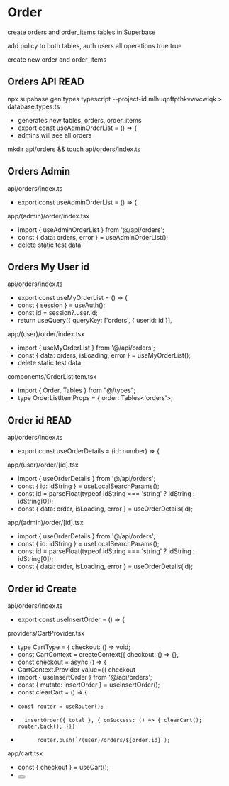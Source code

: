 # Order

create orders and order_items tables in Superbase

add policy to both tables, auth users all operations true true

create new order and order_items

## Orders API READ

npx supabase gen types typescript --project-id mlhuqnftpthkvwvcwiqk > database.types.ts
- generates new tables, orders, order_items
- export const useAdminOrderList = () => { 
- admins will see all orders

mkdir api/orders && touch api/orders/index.ts

## Orders Admin

api/orders/index.ts
- export const useAdminOrderList = () => {

app/(admin)/order/index.tsx
- import { useAdminOrderList } from '@/api/orders';
- const { data: orders, error } = useAdminOrderList();
- delete static test data

## Orders My User id

api/orders/index.ts
- export const useMyOrderList = () => {
- const { session } = useAuth();
- const id = session?.user.id;
- return useQuery({ queryKey: ['orders', { userId: id }],

app/(user)/order/index.tsx
- import { useMyOrderList } from '@/api/orders';
- const { data: orders, isLoading, error } = useMyOrderList();
- delete static test data

components/OrderListItem.tsx
- import { Order, Tables } from "@/types";
- type OrderListItemProps = { order: Tables<'orders'>;

## Order id READ

api/orders/index.ts
- export const useOrderDetails = (id: number) => {

app/(user)/order/[id].tsx
- import { useOrderDetails } from '@/api/orders';
- const { id: idString } = useLocalSearchParams();
- const id = parseFloat(typeof idString === 'string' ? idString : idString[0]);
- const { data: order, isLoading, error } = useOrderDetails(id);

app/(admin)/order/[id].tsx
- import { useOrderDetails } from '@/api/orders';
- const { id: idString } = useLocalSearchParams();
- const id = parseFloat(typeof idString === 'string' ? idString : idString[0]);
- const { data: order, isLoading, error } = useOrderDetails(id);

## Order id Create
 
api/orders/index.ts
- export const useInsertOrder = () => {

providers/CartProvider.tsx
- type CartType =  {     checkout: () => void;
- const CartContext = createContext<CartType>({     checkout: () => {},
- const checkout = async () => {
- CartContext.Provider value={{ checkout
- import { useInsertOrder } from '@/api/orders';
-   const { mutate: insertOrder } = useInsertOrder();
-    const clearCart = () => {
-     const router = useRouter();
-       insertOrder({ total }, { onSuccess: () => { clearCart(); router.back(); }})
-           router.push(`/(user)/orders/${order.id}`);

app/cart.tsx
- const { checkout } = useCart();
- <Button onPress={checkout} text="Checkout" />


